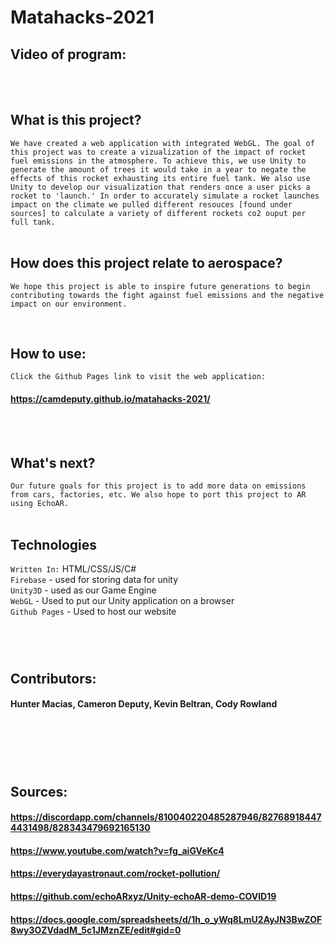 # Matahacks-2021

## Video of program: 
<br>
<br>

## What is this project?
`We have created a web application with integrated WebGL. The goal of this project was to create a vizualization of the impact of rocket fuel emissions in the atmosphere. To achieve this, we use Unity to generate the amount of trees it would take in a year to negate the effects of this rocket exhausting its entire fuel tank. We also use Unity to develop our visualization that renders once a user picks a rocket to 'launch.' In order to accurately simulate a rocket launches impact on the climate we pulled different resouces [found under sources] to calculate a variety of different rockets co2 ouput per full tank.`
<br>
<br>

## How does this project relate to aerospace? 
`We hope this project is able to inspire future generations to begin contributing towards the fight against fuel emissions and the negative impact on our environment. `

<br>


## How to use: 
`Click the Github Pages link to visit the web application:`
#### https://camdeputy.github.io/matahacks-2021/
<br>
<br>

## What's next?
`Our future goals for this project is to add more data on emissions from cars, factories, etc. We also hope to port this project to AR using EchoAR.`
<br>
<br>

## Technologies 
`Written In:` HTML/CSS/JS/C# <br>
`Firebase` - used for storing data for unity <br>
`Unity3D` - used as our Game Engine <br>
`WebGL` - Used to put our Unity application on a browser <br>
`Github Pages` - Used to host our website <br>
### 
<br>
<br>

## Contributors:
#### Hunter Macias, Cameron Deputy, Kevin Beltran, Cody Rowland

<br>

## <br>
## Sources:
#### https://discordapp.com/channels/810040220485287946/827689184474431498/828343479692165130
#### https://www.youtube.com/watch?v=fg_aiGVeKc4
#### https://everydayastronaut.com/rocket-pollution/
#### https://github.com/echoARxyz/Unity-echoAR-demo-COVID19
#### https://docs.google.com/spreadsheets/d/1h_o_yWq8LmU2AyJN3BwZOF8wy3OZVdadM_5c1JMznZE/edit#gid=0

